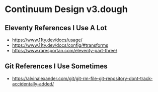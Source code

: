 # Continuum Design v3.dough

## Eleventy References I Use A Lot

- https://www.11ty.dev/docs/usage/
- https://www.11ty.dev/docs/config/#transforms
- https://www.raresportan.com/eleventy-part-three/

## Git References I Use Sometimes

- https://alvinalexander.com/git/git-rm-file-git-repository-dont-track-accidentally-added/
